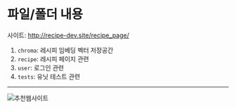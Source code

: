 # 파일/폴더 내용
사이트: http://recipe-dev.site/recipe_page/

1. `chroma`: 레시피 임베딩 벡터 저장공간
2. `recipe`: 레시피 페이지 관련
3. `user`: 로그인 관련
4. `tests`: 유닛 테스트 관련

---

![추천웹사이트](image/추천웹사이트.PNG)

